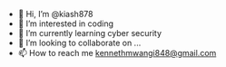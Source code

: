 - 👋 Hi, I’m @kiash878
- 👀 I’m interested in coding 
- 🌱 I’m currently learning cyber security 
- 💞️ I’m looking to collaborate on ...
- 📫 How to reach me kennethmwangi848@gmail.com
  

<!---
kiash878/kiash878 is a ✨ special ✨ repository because its `README.md` (this file) appears on your GitHub profile.
You can click the Preview link to take a look at your changes.
--->
